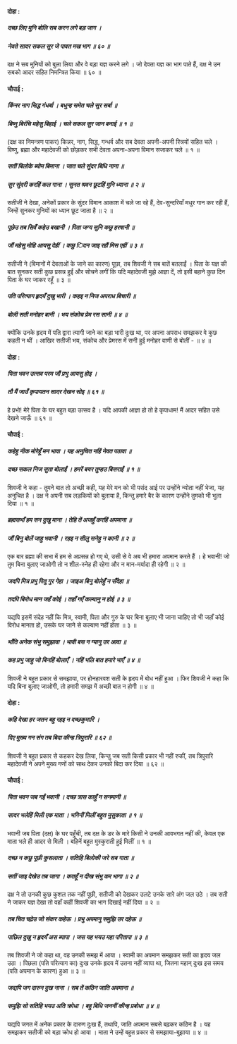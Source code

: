 #### दोहा :

##### दच्छ लिए मुनि बोलि सब करन लगे बड़ जाग ।
##### नेवते सादर सकल सुर जे पावत मख भाग ॥ ६० ॥

दक्ष ने सब मुनियों को बुला लिया और वे बड़ा यज्ञ करने लगे । जो देवता यज्ञ का भाग पाते हैं, दक्ष ने उन सबको आदर सहित निमन्त्रित किया ॥ ६० ॥

#### चौपाई :

##### किंनर नाग सिद्ध गंधर्बा । बधुन्ह समेत चले सुर सर्बा ॥
##### बिष्नु बिरंचि महेसु बिहाई । चले सकल सुर जान बनाई ॥ १ ॥

(दक्ष का निमन्त्रण पाकर) किन्नर, नाग, सिद्ध, गन्धर्व और सब देवता अपनी-अपनी स्त्रियों सहित चले । विष्णु, ब्रह्मा और महादेवजी को छोड़कर सभी देवता अपना-अपना विमान सजाकर चले ॥ १ ॥

##### सतीं बिलोके ब्योम बिमाना । जात चले सुंदर बिधि नाना ॥
##### सुर सुंदरी करहिं कल गाना । सुनत श्रवन छूटहिं मुनि ध्याना ॥ २ ॥

सतीजी ने देखा, अनेकों प्रकार के सुंदर विमान आकाश में चले जा रहे हैं, देव-सुन्दरियाँ मधुर गान कर रही हैं, जिन्हें सुनकर मुनियों का ध्यान छूट जाता है ॥ २ ॥

##### पूछेउ तब सिवँ कहेउ बखानी । पिता जग्य सुनि कछु हरषानी ॥
##### जौं महेसु मोहि आयसु देहीं । कछु ‍िदन जाइ रहौं मिस एहीं ॥ ३ ॥

सतीजी ने (विमानों में देवताओं के जाने का कारण) पूछा, तब शिवजी ने सब बातें बतलाईं । पिता के यज्ञ की बात सुनकर सती कुछ प्रसन्न हुईं और सोचने लगीं कि यदि महादेवजी मुझे आज्ञा दें, तो इसी बहाने कुछ दिन पिता के घर जाकर रहूँ ॥ ३ ॥

##### पति परित्याग हृदयँ दुखु भारी । कहइ न निज अपराध बिचारी ॥
##### बोली सती मनोहर बानी । भय संकोच प्रेम रस सानी ॥ ४ ॥

क्योंकि उनके हृदय में पति द्वारा त्यागी जाने का बड़ा भारी दुःख था, पर अपना अपराध समझकर वे कुछ कहती न थीं । आखिर सतीजी भय, संकोच और प्रेमरस में सनी हुई मनोहर वाणी से बोलीं -  ॥ ४ ॥

#### दोहा :

##### पिता भवन उत्सव परम जौं प्रभु आयसु होइ ।
##### तौ मैं जाउँ कृपायतन सादर देखन सोइ ॥ ६१ ॥

हे प्रभो! मेरे पिता के घर बहुत बड़ा उत्सव है । यदि आपकी आज्ञा हो तो हे कृपाधाम! मैं आदर सहित उसे देखने जाऊँ ॥ ६१ ॥

#### चौपाई :

##### कहेहु नीक मोरेहूँ मन भावा । यह अनुचित नहिं नेवत पठावा ॥
##### दच्छ सकल निज सुता बोलाईं । हमरें बयर तुम्हउ बिसराईं ॥ १ ॥

शिवजी ने कहा - तुमने बात तो अच्छी कही, यह मेरे मन को भी पसंद आई पर उन्होंने न्योता नहीं भेजा, यह अनुचित है । दक्ष ने अपनी सब लड़कियों को बुलाया है, किन्तु हमारे बैर के कारण उन्होंने तुमको भी भुला दिया ॥ १ ॥

##### ब्रह्मसभाँ हम सन दुखु माना । तेहि तें अजहुँ करहिं अपमाना ॥
##### जौं बिनु बोलें जाहु भवानी । रहइ न सीलु सनेहु न कानी ॥ २ ॥

एक बार ब्रह्मा की सभा में हम से अप्रसन्न हो गए थे, उसी से वे अब भी हमारा अपमान करते हैं । हे भवानी! जो तुम बिना बुलाए जाओगी तो न शील-स्नेह ही रहेगा और न मान-मर्यादा ही रहेगी ॥ २ ॥

##### जदपि मित्र प्रभु पितु गुर गेहा । जाइअ बिनु बोलेहुँ न सँदेहा ॥
##### तदपि बिरोध मान जहँ कोई । तहाँ गएँ कल्यानु न होई ॥ ३ ॥

यद्यपि इसमें संदेह नहीं कि मित्र, स्वामी, पिता और गुरु के घर बिना बुलाए भी जाना चाहिए तो भी जहाँ कोई विरोध मानता हो, उसके घर जाने से कल्याण नहीं होता ॥ ३ ॥

##### भाँति अनेक संभु समुझावा । भावी बस न ग्यानु उर आवा ॥
##### कह प्रभु जाहु जो बिनहिं बोलाएँ । नहिं भलि बात हमारे भाएँ ॥ ४ ॥

शिवजी ने बहुत प्रकार से समझाया, पर होनहारवश सती के हृदय में बोध नहीं हुआ । फिर शिवजी ने कहा कि यदि बिना बुलाए जाओगी, तो हमारी समझ में अच्छी बात न होगी ॥ ४ ॥

#### दोहा :

##### कहि देखा हर जतन बहु रहइ न दच्छकुमारि ।
##### दिए मुख्य गन संग तब बिदा कीन्ह त्रिपुरारि ॥ ६२ ॥

शिवजी ने बहुत प्रकार से कहकर देख लिया, किन्तु जब सती किसी प्रकार भी नहीं रुकीं, तब त्रिपुरारि महादेवजी ने अपने मुख्य गणों को साथ देकर उनको बिदा कर दिया ॥ ६२ ॥

#### चौपाई :

##### पिता भवन जब गईं भवानी । दच्छ त्रास काहुँ न सनमानी ॥
##### सादर भलेहिं मिली एक माता । भगिनीं मिलीं बहुत मुसुकाता ॥ १ ॥

भवानी जब पिता (दक्ष) के घर पहुँची, तब दक्ष के डर के मारे किसी ने उनकी आवभगत नहीं की, केवल एक माता भले ही आदर से मिली । बहिनें बहुत मुस्कुराती हुई मिलीं ॥ १ ॥

##### दच्छ न कछु पूछी कुसलाता । सतिहि बिलोकी जरे सब गाता ॥
##### सतीं जाइ देखेउ तब जागा । कतहूँ न दीख संभु कर भागा ॥ २ ॥

दक्ष ने तो उनकी कुछ कुशल तक नहीं पूछी, सतीजी को देखकर उलटे उनके सारे अंग जल उठे । तब सती ने जाकर यज्ञ देखा तो वहाँ कहीं शिवजी का भाग दिखाई नहीं दिया ॥ २ ॥

##### तब चित चढ़ेउ जो संकर कहेऊ । प्रभु अपमानु समुझि उर दहेऊ ॥
##### पाछिल दुखु न हृदयँ अस ब्यापा । जस यह भयउ महा परितापा ॥ ३ ॥

तब शिवजी ने जो कहा था, वह उनकी समझ में आया । स्वामी का अपमान समझकर सती का हृदय जल उठा । पिछला (पति परित्याग का) दुःख उनके हृदय में उतना नहीं व्यापा था, जितना महान् दुःख इस समय (पति अपमान के कारण) हुआ ॥ ३ ॥

##### जद्यपि जग दारुन दुख नाना । सब तें कठिन जाति अवमाना ॥
##### समुझि सो सतिहि भयउ अति क्रोधा । बहु बिधि जननीं कीन्ह प्रबोधा ॥ ४ ॥

यद्यपि जगत में अनेक प्रकार के दारुण दुःख हैं, तथापि, जाति अपमान सबसे बढ़कर कठिन है । यह समझकर सतीजी को बड़ा क्रोध हो आया । माता ने उन्हें बहुत प्रकार से समझाया-बुझाया ॥ ४ ॥